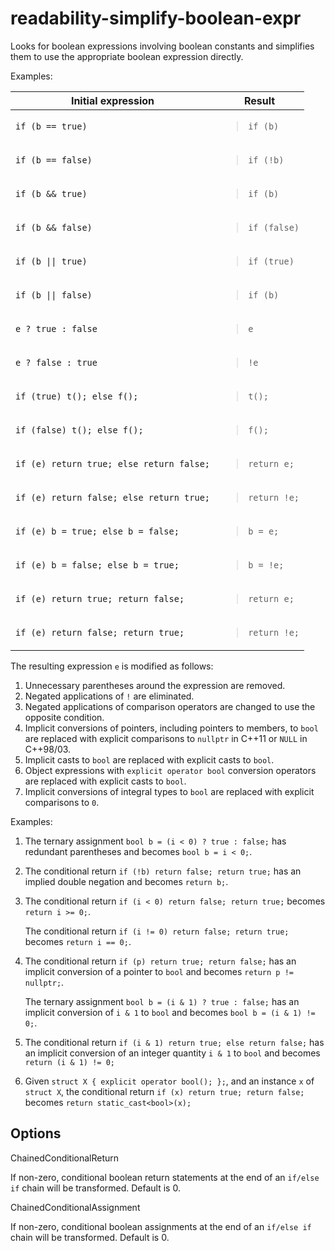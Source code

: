 readability-simplify-boolean-expr
=================================

Looks for boolean expressions involving boolean constants and simplifies
them to use the appropriate boolean expression directly.

Examples:

<table>
<thead>
<tr class="header">
<th>Initial expression</th>
<th>Result</th>
</tr>
</thead>
<tbody>
<tr class="odd">
<td><code>if (b == true)</code></td>
<td><blockquote>
<p><code>if (b)</code></p>
</blockquote></td>
</tr>
<tr class="even">
<td><code>if (b == false)</code></td>
<td><blockquote>
<p><code>if (!b)</code></p>
</blockquote></td>
</tr>
<tr class="odd">
<td><code>if (b &amp;&amp; true)</code></td>
<td><blockquote>
<p><code>if (b)</code></p>
</blockquote></td>
</tr>
<tr class="even">
<td><code>if (b &amp;&amp; false)</code></td>
<td><blockquote>
<p><code>if (false)</code></p>
</blockquote></td>
</tr>
<tr class="odd">
<td><code>if (b || true)</code></td>
<td><blockquote>
<p><code>if (true)</code></p>
</blockquote></td>
</tr>
<tr class="even">
<td><code>if (b || false)</code></td>
<td><blockquote>
<p><code>if (b)</code></p>
</blockquote></td>
</tr>
<tr class="odd">
<td><code>e ? true : false</code></td>
<td><blockquote>
<p><code>e</code></p>
</blockquote></td>
</tr>
<tr class="even">
<td><code>e ? false : true</code></td>
<td><blockquote>
<p><code>!e</code></p>
</blockquote></td>
</tr>
<tr class="odd">
<td><code>if (true) t(); else f();</code></td>
<td><blockquote>
<p><code>t();</code></p>
</blockquote></td>
</tr>
<tr class="even">
<td><code>if (false) t(); else f();</code></td>
<td><blockquote>
<p><code>f();</code></p>
</blockquote></td>
</tr>
<tr class="odd">
<td><code>if (e) return true; else return false;</code></td>
<td><blockquote>
<p><code>return e;</code></p>
</blockquote></td>
</tr>
<tr class="even">
<td><code>if (e) return false; else return true;</code></td>
<td><blockquote>
<p><code>return !e;</code></p>
</blockquote></td>
</tr>
<tr class="odd">
<td><code>if (e) b = true; else b = false;</code></td>
<td><blockquote>
<p><code>b = e;</code></p>
</blockquote></td>
</tr>
<tr class="even">
<td><code>if (e) b = false; else b = true;</code></td>
<td><blockquote>
<p><code>b = !e;</code></p>
</blockquote></td>
</tr>
<tr class="odd">
<td><code>if (e) return true; return false;</code></td>
<td><blockquote>
<p><code>return e;</code></p>
</blockquote></td>
</tr>
<tr class="even">
<td><code>if (e) return false; return true;</code></td>
<td><blockquote>
<p><code>return !e;</code></p>
</blockquote></td>
</tr>
</tbody>
</table>

The resulting expression `e` is modified as follows:  
1.  Unnecessary parentheses around the expression are removed.
2.  Negated applications of `!` are eliminated.
3.  Negated applications of comparison operators are changed to use the
    opposite condition.
4.  Implicit conversions of pointers, including pointers to members, to
    `bool` are replaced with explicit comparisons to `nullptr` in C++11
    or `NULL` in C++98/03.
5.  Implicit casts to `bool` are replaced with explicit casts to `bool`.
6.  Object expressions with `explicit operator bool` conversion
    operators are replaced with explicit casts to `bool`.
7.  Implicit conversions of integral types to `bool` are replaced with
    explicit comparisons to `0`.

Examples:  
1.  The ternary assignment `bool b = (i < 0) ? true : false;` has
    redundant parentheses and becomes `bool b = i < 0;`.

2.  The conditional return `if (!b) return false; return true;` has an
    implied double negation and becomes `return b;`.

3.  The conditional return `if (i < 0) return false; return true;`
    becomes `return i >= 0;`.

    The conditional return `if (i != 0) return false; return true;`
    becomes `return i == 0;`.

4.  The conditional return `if (p) return true; return false;` has an
    implicit conversion of a pointer to `bool` and becomes
    `return p != nullptr;`.

    The ternary assignment `bool b = (i & 1) ? true : false;` has an
    implicit conversion of `i & 1` to `bool` and becomes
    `bool b = (i & 1) != 0;`.

5.  The conditional return `if (i & 1) return true; else return false;`
    has an implicit conversion of an integer quantity `i & 1` to `bool`
    and becomes `return (i & 1) != 0;`

6.  Given `struct X { explicit operator bool(); };`, and an instance `x`
    of `struct X`, the conditional return
    `if (x) return true; return false;` becomes
    `return static_cast<bool>(x);`

Options
-------

ChainedConditionalReturn

If non-zero, conditional boolean return statements at the end of an
`if/else if` chain will be transformed. Default is <span
class="title-ref">0</span>.

ChainedConditionalAssignment

If non-zero, conditional boolean assignments at the end of an
`if/else if` chain will be transformed. Default is <span
class="title-ref">0</span>.
